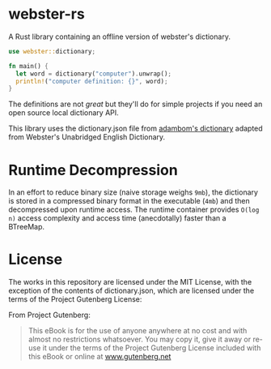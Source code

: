 # webster-rs
A Rust library containing an offline version of webster's dictionary.

```rust
use webster::dictionary;

fn main() {
  let word = dictionary("computer").unwrap();
  println!("computer definition: {}", word);
}
```

The definitions are not *great* but they'll do for simple projects if you need an open source local dictionary API.

This library uses the dictionary.json file from [adambom's dictionary](https://github.com/adambom/dictionary) adapted from Webster's Unabridged English Dictionary.

# Runtime Decompression
In an effort to reduce binary size (naive storage weighs `9mb`), the dictionary is stored in a compressed binary format in the executable (`4mb`)
and then decompressed upon runtime access. The runtime container provides `O(log n)` access complexity and access time (anecdotally) faster than a BTreeMap.

# License
The works in this repository are licensed under the MIT License, with the exception of the contents of dictionary.json, which are licensed under the terms of the Project Gutenberg License:

From Project Gutenberg:

> This eBook is for the use of anyone anywhere at no cost and with almost no restrictions whatsoever. You may copy it, give it away or re-use it under the terms of the Project Gutenberg License included with this eBook or online at www.gutenberg.net
